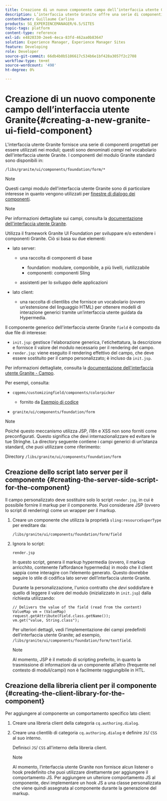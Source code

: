 ```yaml
---
title: Creazione di un nuovo componente campo dell’interfaccia utente Granite
description: L’interfaccia utente Granite offre una serie di componenti progettati per essere utilizzati nei moduli, denominati campi
contentOwner: Guillaume Carlino
products: SG_EXPERIENCEMANAGER/6.5/SITES
topic-tags: platform
content-type: reference
exl-id: e4820330-2ee6-4eca-83fd-462aa0b83647
solution: Experience Manager, Experience Manager Sites
feature: Developing
role: Developer
source-git-commit: 66db4b0b5106617c534b6e1bf428a3057f2c2708
workflow-type: tm+mt
source-wordcount: '498'
ht-degree: 0%

---
```


# Creazione di un nuovo componente campo dell’interfaccia utente Granite{#creating-a-new-granite-ui-field-component}

L&#39;interfaccia utente Granite fornisce una serie di componenti progettati per essere utilizzati nei moduli; questi sono denominati *campi* nel vocabolario dell&#39;interfaccia utente Granite. I componenti del modulo Granite standard sono disponibili in:

`/libs/granite/ui/components/foundation/form/*`

>[!NOTE]
>
>Questi campi modulo dell&#39;interfaccia utente Granite sono di particolare interesse in quanto vengono utilizzati per [finestre di dialogo dei componenti](/help/sites-developing/developing-components.md).

>[!NOTE]
>
>Per informazioni dettagliate sui campi, consulta la [documentazione dell&#39;interfaccia utente Granite](https://developer.adobe.com/experience-manager/reference-materials/6-5/granite-ui/api/jcr_root/libs/granite/ui/index.html).

Utilizza il framework Granite UI Foundation per sviluppare e/o estendere i componenti Granite. Ciò si basa su due elementi:

* lato server:

   * una raccolta di componenti di base

      * foundation: modulare, componibile, a più livelli, riutilizzabile
      * componenti: componenti Sling

   * assistenti per lo sviluppo delle applicazioni

* lato client:

   * una raccolta di clientlibs che fornisce un vocabolario (ovvero un’estensione del linguaggio HTML) per ottenere modelli di interazione generici tramite un’interfaccia utente guidata da Hypermedia.

Il componente generico dell&#39;interfaccia utente Granite `field` è composto da due file di interesse:

* `init.jsp`: gestisce l&#39;elaborazione generica, l&#39;etichettatura, la descrizione e fornisce il valore del modulo necessario per il rendering del campo.
* `render.jsp`: viene eseguito il rendering effettivo del campo, che deve essere sostituito per il campo personalizzato; è incluso da `init.jsp`.

Per informazioni dettagliate, consulta la [documentazione dell&#39;interfaccia utente Granite - Campo](https://developer.adobe.com/experience-manager/reference-materials/6-5/granite-ui/api/jcr_root/libs/granite/ui/components/foundation/form/field/index.html).

Per esempi, consulta:

* `cqgems/customizingfield/components/colorpicker`

   * fornito da [Esempio di codice](/help/sites-developing/developing-components-samples.md#code-sample-how-to-customize-dialog-fields)

* `granite/ui/components/foundation/form`

>[!NOTE]
>
>Poiché questo meccanismo utilizza JSP, i18n e XSS non sono forniti come preconfigurati. Questo significa che devi internazionalizzare ed evitare le tue Stringhe. La directory seguente contiene i campi generici di un’istanza standard, che puoi utilizzare come riferimento:
>
>Directory `/libs/granite/ui/components/foundation/form`

## Creazione dello script lato server per il componente {#creating-the-server-side-script-for-the-component}

Il campo personalizzato deve sostituire solo lo script `render.jsp`, in cui è possibile fornire il markup per il componente. Puoi considerare JSP (ovvero lo script di rendering) come un wrapper per il markup.

1. Creare un componente che utilizza la proprietà `sling:resourceSuperType` per ereditare da:

   `/libs/granite/ui/components/foundation/form/field`

1. Ignora lo script:

   `render.jsp`

   In questo script, genera il markup hypermedia (ovvero, il markup arricchito, contenente l’affordance hypermedia) in modo che il client sappia come interagire con l’elemento generato. Questo dovrebbe seguire lo stile di codifica lato server dell’interfaccia utente Granite.

   Durante la personalizzazione, l&#39;unico contratto che *devi* soddisfare è quello di leggere il valore del modulo (inizializzato in `init.jsp`) dalla richiesta utilizzando:

   ```
   // Delivers the value of the field (read from the content)
   ValueMap vm = (ValueMap) request.getAttribute(Field.class.getName());
   vm.get("value, String.class");
   ```

   Per ulteriori dettagli, vedi l’implementazione dei campi predefiniti dell’interfaccia utente Granite; ad esempio, `/libs/granite/ui/components/foundation/form/textfield`.

   >[!NOTE]
   >
   >Al momento, JSP è il metodo di scripting preferito, in quanto la trasmissione di informazioni da un componente all’altro (frequente nel contesto di moduli/campi) non è facilmente raggiungibile in HTL.

## Creazione della libreria client per il componente {#creating-the-client-library-for-the-component}

Per aggiungere al componente un comportamento specifico lato client:

1. Creare una libreria client della categoria `cq.authoring.dialog`.
1. Creare una clientlib di categoria `cq.authoring.dialog` e definire `JS`/ `CSS` al suo interno.

   Definisci `JS`/ `CSS` all&#39;interno della libreria client.

   >[!NOTE]
   >
   >Al momento, l’interfaccia utente Granite non fornisce alcun listener o hook predefinito che puoi utilizzare direttamente per aggiungere il comportamento JS. Per aggiungere un ulteriore comportamento JS al componente, devi implementare un hook JS a una classe personalizzata che viene quindi assegnata al componente durante la generazione del markup.
